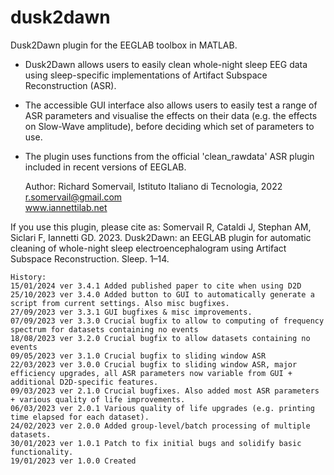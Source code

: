# dusk2dawn
Dusk2Dawn plugin for the EEGLAB toolbox in MATLAB.

- Dusk2Dawn allows users to easily clean whole-night sleep EEG data using sleep-specific implementations of Artifact Subspace Reconstruction (ASR).   
- The accessible GUI interface also allows users to easily test a range of ASR parameters and visualise the effects on their data (e.g. the effects on Slow-Wave amplitude), before deciding which set of parameters to use.   
- The plugin uses functions from the official 'clean_rawdata' ASR plugin included in recent versions of EEGLAB.  

	Author: Richard Somervail, Istituto Italiano di Tecnologia, 2022  
		r.somervail@gmail.com    
		www.iannettilab.net     

If you use this plugin, please cite as:
Somervail R, Cataldi J, Stephan AM, Siclari F, Iannetti GD. 2023. 
Dusk2Dawn: an EEGLAB plugin for automatic cleaning of whole-night sleep electroencephalogram using Artifact Subspace Reconstruction. 
Sleep. 1–14.
		  
	History:  
    15/01/2024 ver 3.4.1 Added published paper to cite when using D2D  
    25/10/2023 ver 3.4.0 Added button to GUI to automatically generate a script from current settings. Also misc bugfixes.  
	27/09/2023 ver 3.3.1 GUI bugfixes & misc improvements.  
    07/09/2023 ver 3.3.0 Crucial bugfix to allow to computing of frequency spectrum for datasets containing no events  
	18/08/2023 ver 3.2.0 Crucial bugfix to allow datasets containing no events   
	09/05/2023 ver 3.1.0 Crucial bugfix to sliding window ASR  
	22/03/2023 ver 3.0.0 Crucial bugfix to sliding window ASR, major efficiency upgrades, all ASR parameters now variable from GUI + additional D2D-specific features.  
	09/03/2023 ver 2.1.0 Crucial bugfixes. Also added most ASR parameters + various quality of life improvements.  
	06/03/2023 ver 2.0.1 Various quality of life upgrades (e.g. printing time elapsed for each dataset).  
	24/02/2023 ver 2.0.0 Added group-level/batch processing of multiple datasets.  
	30/01/2023 ver 1.0.1 Patch to fix initial bugs and solidify basic functionality.  
	19/01/2023 ver 1.0.0 Created  
	
